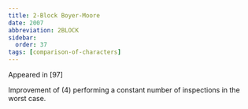 ```yaml
---
title: 2-Block Boyer-Moore
date: 2007
abbreviation: 2BLOCK
sidebar:
  order: 37
tags: [comparison-of-characters]
---
```


Appeared in [97]

Improvement of (4) performing a constant number of inspections in the worst case.
